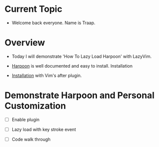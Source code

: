 # Current Topic
  - Welcome back everyone.  Name is Traap.

# Overview
  - Today I will demonstrate 'How To Lazy Load Harpoon' with LazyVim.

  - [Harpoon](https://github.com/theprimeagen/harpoon) is well documented and easy to install.
    Installation
  - [Installation](https://github.com/ThePrimeagen/init.lua/tree/master/after/plugin) with Vim's after plugin.

# Demonstrate Harpoon and Personal Customization
  - [ ] Enable plugin
  - [ ] Lazy load with key stroke event
  - [ ] Code walk through

